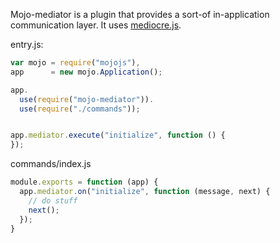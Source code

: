 Mojo-mediator is a plugin that provides a sort-of in-application communication layer. It uses [mediocre.js](https://github.com/classdojo/mediocre.js).


entry.js:

```javascript
var mojo = require("mojojs"),
app      = new mojo.Application();

app.
  use(require("mojo-mediator")).
  use(require("./commands"));


app.mediator.execute("initialize", function () {
});
```

commands/index.js

```javascript
module.exports = function (app) {
  app.mediator.on("initialize", function (message, next) {
    // do stuff
    next();
  });
}
```
